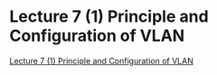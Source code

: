 # Lecture 7 (1) Principle and Configuration of VLAN
[Lecture 7 (1) Principle and Configuration of VLAN](https://aiwithcloud.com/2022/09/19/lecture_7_1_principle_and_configuration_of_vlan/)